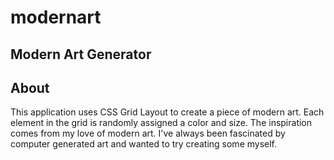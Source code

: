 # modernart
Modern Art Generator
---
## About
This application uses CSS Grid Layout to create a piece of modern art. Each element in the grid is randomly assigned a color and size. The inspiration comes from my love of modern art. I've always been fascinated by computer generated art and wanted to try creating some myself.
